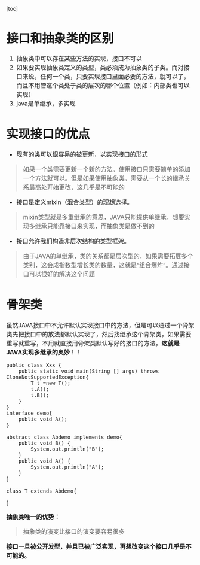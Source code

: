 [toc]

<font size = "3">

# 接口和抽象类的区别
1. 抽象类中可以存在某些方法的实现，接口不可以
2. 如果要实现抽象类定义的类型，类必须成为抽象类的子类。而对接口来说，任何一个类，只要实现接口里面必要的方法，就可以了，而且不用管这个类处于类的层次的哪个位置（例如：内部类也可以实现）
3. java是单继承，多实现

# 实现接口的优点
- 现有的类可以很容易的被更新，以实现接口的形式
> 如果一个类需要更新一个新的方法，使用接口只需要简单的添加一个方法就可以。但是如果使用抽象类，需要从一个长的继承关系最高处开始更改，这几乎是不可能的
- 接口是定义mixin（混合类型）的理想选择。
> mixin类型就是多重继承的意思，JAVA只能提供单继承，想要实现多继承只能靠接口来实现，而抽象类是做不到的
- 接口允许我们构造非层次结构的类型框架。
> 由于JAVA的单继承，类的关系都是层次型的，如果需要拓展多个类别，这会成指数型增长类的数量，这就是“组合爆炸”。通过接口可以很好的解决这个问题

# 骨架类

虽然JAVA接口中不允许默认实现接口中的方法，但是可以通过一个骨架类先把接口中的放法都默认实现了，然后找继承这个骨架类，如果需要重写就重写，不用就直接用骨架类默认写好的接口的方法，**这就是JAVA实现多继承的奥妙！！**
```
public class Xxx {
	public static void main(String [] args) throws CloneNotSupportedException{
		T t =new T();
		t.A();
		t.B();
	}
}
interface demo{
	public void A();
}

abstract class Abdemo implements demo{
	public void B() {
		System.out.println("B");
	}
	public void A() {
		System.out.println("A");
	}
}

class T extends Abdemo{

}
```
**抽象类唯一的优势：**

> 抽象类的演变比接口的演变要容易很多

**接口一旦被公开发型，并且已被广泛实现，再想改变这个接口几乎是不可能的。**
</font>